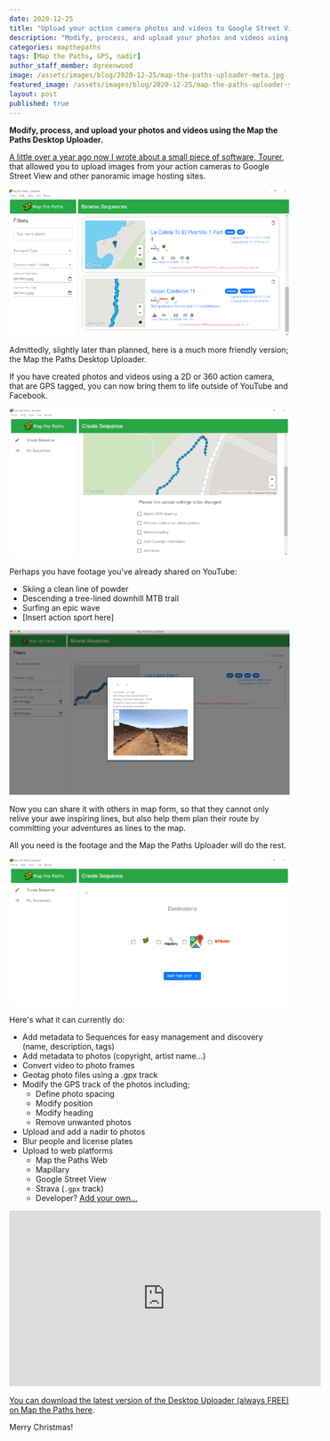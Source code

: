 ```yaml
---
date: 2020-12-25
title: "Upload your action camera photos and videos to Google Street View, Mapillary, and more!"
description: "Modify, process, and upload your photos and videos using the Map the Paths Desktop Uploader."
categories: mapthepaths
tags: [Map the Paths, GPS, nadir]
author_staff_member: dgreenwood
image: /assets/images/blog/2020-12-25/map-the-paths-uploader-meta.jpg
featured_image: /assets/images/blog/2020-12-25/map-the-paths-uploader-sm.jpg
layout: post
published: true
---
```


**Modify, process, and upload your photos and videos using the Map the Paths Desktop Uploader.**

[A little over a year ago now I wrote about a small piece of software, Tourer](/blog/2019/diy-google-street-view-part-5-uploading-photos-using-your-computer), that allowed you to upload images from your action cameras to Google Street View and other panoramic image hosting sites.

<img class="img-fluid" src="/assets/images/blog/2020-12-25/map-the-paths-uploader-sm.jpg" alt="Map the Paths Desktop Uploader" title="Map the Paths Desktop Uploader" />

Admittedly, slightly later than planned, here is a much more friendly version; the Map the Paths Desktop Uploader.

If you have created photos and videos using a 2D or 360 action camera, that are GPS tagged, you can now bring them to life outside of YouTube and Facebook.

<img class="img-fluid" src="/assets/images/blog/2020-12-25/map-the-paths-uploader-modify.jpg" alt="Map the Paths Desktop Uploader" title="Map the Paths Desktop Uploader" />

Perhaps you have footage you've already shared on YouTube:

* Skiing a clean line of powder
* Descending a tree-lined downhill MTB trail
* Surfing an epic wave
* [Insert action sport here]

<img class="img-fluid" src="/assets/images/blog/2020-12-25/map-the-paths-uploader-viewer.jpg" alt="Map the Paths Desktop Uploader" title="Map the Paths Desktop Uploader" />

Now you can share it with others in map form, so that they cannot only relive your awe inspiring lines, but also help them plan their route by committing your adventures as lines to the map.

All you need is the footage and the Map the Paths Uploader will do the rest.

<img class="img-fluid" src="/assets/images/blog/2020-12-25/map-the-paths-uploader-integrations.jpg" alt="Map the Paths Desktop Uploader" title="Map the Paths Desktop Uploader" />

Here's what it can currently do:

* Add metadata to Sequences for easy management and discovery (name, description, tags)
* Add metadata to photos (copyright, artist name...)
* Convert video to photo frames
* Geotag photo files using a .gpx track
* Modify the GPS track of the photos including;
	- Define photo spacing
	- Modify position
	- Modify heading
	- Remove unwanted photos
* Upload and add a nadir to photos
* Blur people and license plates
* Upload to web platforms
	- Map the Paths Web
	- Mapillary
	- Google Street View
	- Strava (`.gpx` track)
	- Developer? [Add your own...](https://guides.trekview.org/mtp-desktop-uploader/developer-docs/integrations)

<iframe width="560" height="315" src="https://www.youtube.com/embed/LVdMTahhnBA" frameborder="0" allow="accelerometer; autoplay; clipboard-write; encrypted-media; gyroscope; picture-in-picture" allowfullscreen></iframe>

[You can download the latest version of the Desktop Uploader (always FREE) on Map the Paths here](https://www.mapthepaths.com/uploader).

Merry Christmas!